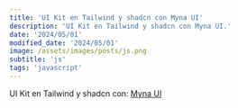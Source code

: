 ```yaml
---
title: 'UI Kit en Tailwind y shadcn con Myna UI'
description: 'UI Kit en Tailwind y shadcn con Myna UI.'
date: '2024/05/01'
modified_date: '2024/05/01'
image: /assets/images/posts/js.png
subtitle: 'js'
tags: 'javascript'
---
```


UI Kit en Tailwind y shadcn con: [Myna UI](https://mynaui.com/)
